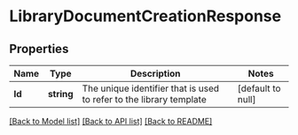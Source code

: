# LibraryDocumentCreationResponse

## Properties
Name | Type | Description | Notes
------------ | ------------- | ------------- | -------------
**Id** | **string** | The unique identifier that is used to refer to the library template | [default to null]

[[Back to Model list]](../README.md#documentation-for-models) [[Back to API list]](../README.md#documentation-for-api-endpoints) [[Back to README]](../README.md)



